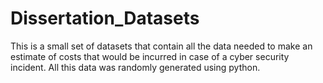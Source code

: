 # Dissertation_Datasets
This is a small set of datasets that contain all the data needed to make an estimate of costs that would be incurred in case of a cyber security incident. All this data was randomly generated using python. 
